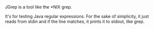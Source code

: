 JGrep is a tool like the *NIX grep. 

It's for testing Java regular expressions. For the sake of simplicity, it just
reads from stdin and if the line matches, it prints it to stdout, like grep.
